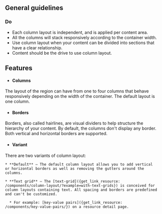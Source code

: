 ## General guidelines

### Do

  * Each column layout is independent, and is applied per content area. 
  * All the columns will stack responsively according to the container width. 
  * Use column layout when your content can be divided into sections that have a clear relationship. 
  * Content should be the drive to use column layout.



## Features

  * #### Columns

The layout of the region can have from one to four columns that behave responsively depending on the width of the container. The default layout is one column.

  * #### Borders

Borders, also called hairlines, are visual dividers to help structure the hierarchy of your content. By default, the columns don't display any border. Both vertical and horizontal borders are supported.

  * #### Variant

There are two variants of column layout:

    * **Default** – The default column layout allows you to add vertical or horizontal borders as well as removing the gutters around the columns.

    * **Text grid** – The [text-grid]({get_link_resource: /components/column-layout/?example=with-text-grids}) is conceived for column layouts containing text. All spacing and borders are predefined and can't be customized. 

      * For example: [key-value pairs]({get_link_resource: /components/key-value-pairs/}) on a resource detail page.



